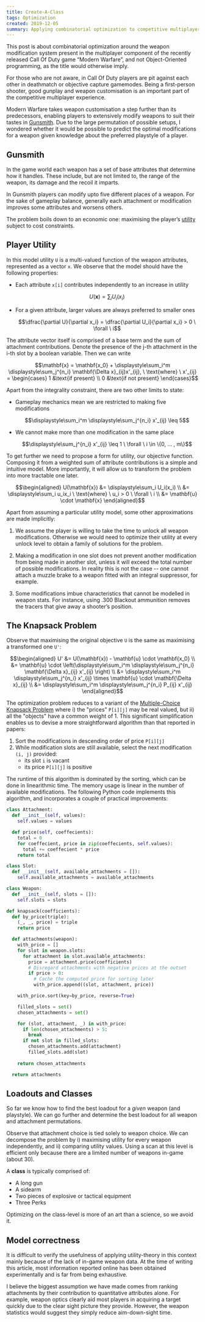 ```yaml
---
title: Create-A-Class
tags: Optimization
created: 2019-12-05
summary: Applying combinatorial optimization to competitive multiplayer video game strategy 
---
```


This post is about combinatorial optimization around the weapon modification system present in the multiplayer component of the recently released Call Of Duty game “Modern Warfare”, and not Object-Oriented programming, as the title would otherwise imply.

For those who are not aware, in Call Of Duty players are pit against each other in deathmatch or objective capture gamemodes. Being a first-person shooter, good gunplay and weapon customisation is an important part of the competitive multiplayer experience.

Modern Warfare takes weapon customisation a step further than its predecessors, enabling players to extensively modify weapons to suit their tastes in [Gunsmith](https://blog.activision.com/call-of-duty/2019-09/A-Deeper-Look-at-Modern-Warfare-Customization). Due to the large permutation of possible setups, I wondered whether it would be possible to predict the optimal modifications for a weapon given knowledge about the preferred playstyle of a player.

## Gunsmith

In the game world each weapon has a set of base attributes that determine how it handles. 
These include, but are not limited to, the range of the weapon, its damage and the recoil it imparts.

In Gunsmith players can modify upto five different places of a weapon. For the sake of gameplay balance, generally each attachment or modification improves some attributes and worsens others. 

The problem boils down to an economic one: maximising the player’s [utility](https://www.investopedia.com/terms/u/utility.asp) subject to cost constraints.

## Player Utility

In this model utility `U` is a multi-valued function of the weapon attributes, represented as a vector `x`. We observe that the model should have the following properties:

* Each attribute `x[i]` contributes independently to an increase in utility

  ```math
  U(\mathbf{x}) = \displaystyle\sum_i U_i(x_i)
  ```  

* For a given attribute, larger values are always preferred to smaller ones

  ```math
  \dfrac{\partial U}{\partial x_i} = \dfrac{\partial U_i}{\partial x_i} > 0 \ \forall \ i
  ```

The attribute vector itself is comprised of a base term and the sum of attachment contributions. Denote the presence of the j-th attachment in the i-th slot by a boolean variable. Then we can write

```math
\mathbf{x} = \mathbf{x_0} + \displaystyle\sum_i^m \displaystyle\sum_j^{n_i} \mathbf{\Delta x}_{ij}x'_{ij}, \ \text{where} \ x'_{ij} = \begin{cases}
   1 &\text{if present} \\
   0 &\text{if not present}
\end{cases}
```

Apart from the integrality constraint, there are two other limits to state:

* Gameplay mechanics mean we are restricted to making five modifications

  ```math
  \displaystyle\sum_i^m \displaystyle\sum_j^{n_i} x'_{ij} \leq 5
  ```

* We cannot make more than one modification in the same place

  ```math
  \displaystyle\sum_j^{n_i} x'_{ij} \leq 1 \ \forall \ i \in \{0, ... , m\}
  ```

To get further we need to propose a form for utility, our objective function. Composing it from a weighted sum of attribute contributions is a simple and intuitive model. More importantly, it will allow us to transform the problem into more tractable one later. 

```math
\begin{aligned}
  U(\mathbf{x}) &= \displaystyle\sum_i U_i(x_i) \\
                &= \displaystyle\sum_i u_ix_i \ \text{where} \ u_i > 0 \ \forall \ i \\
                &= \mathbf{u} \cdot \mathbf{x}
\end{aligned}
```

Apart from assuming a particular utility model, some other approximations are made implicitly:

1. We assume the player is willing to take the time to unlock all weapon modifications. Otherwise we would need to optimize their utility at every unlock level to obtain a family of solutions for the problem. 

2. Making a modification in one slot does not prevent another modification from being made in another slot, unless it will exceed the total number of possible modifications. In reality this is not the case -- one cannot attach a muzzle brake to a weapon fitted with an integral suppressor, for example.

3. Some modifications imbue characteristics that cannot be modelled in weapon stats. For instance, using .300 Blackout ammunition removes the tracers that give away a shooter’s position.

## The Knapsack Problem

Observe that maximising the original objective `U` is the same as maximising a transformed one `U'`:

```math
\begin{aligned}
  U'             &= U(\mathbf{x}) - \mathbf{u} \cdot \mathbf{x_0} \\
                 &= \mathbf{u} \cdot \left(\displaystyle\sum_i^m \displaystyle\sum_j^{n_i} \mathbf{\Delta x}_{ij} x'_{ij} \right) \\
                 &= \displaystyle\sum_i^m \displaystyle\sum_j^{n_i} x'_{ij} \times \mathbf{u} \cdot \mathbf{\Delta x}_{ij} \\
                 &= \displaystyle\sum_i^m \displaystyle\sum_j^{n_i} P_{ij} x'_{ij}
\end{aligned}
``` 

The optimization problem reduces to a variant of the [Multiple-Choice Knapsack Problem](https://doi.org/10.1016/0377-2217%2895%2900015-I) where i) the "prices" `P[i][j]` may be real valued, but ii) all the "objects" have a common weight of 1. This significant simplification enables us to devise a more straightforward algorithm than that reported in papers:

1. Sort the modifications in descending order of price `P[i][j]`
2. While modification slots are still available, select the next modification `(i, j)` provided:
   * its slot `i` is vacant
   * its price `P[i][j]` is positive

The runtime of this algorithm is dominated by the sorting, which can be done in linearithmic time. The memory usage is linear in the number of available modifications. The following Python code implements this algorithm, and incorporates a couple of practical improvements:

```python
class Attachment:
  def __init__(self, values):
    self.values = values

  def price(self, coeffecients):
    total = 0
    for coeffecient, price in zip(coeffecients, self.values):
      total += coeffecient * price
    return total

class Slot:
  def __init__(self, available_attachments = []):
    self.available_attachments = available_attachments

class Weapon:
  def __init__(self, slots = []):
    self.slots = slots

def knapsack(coefficients):
  def by_price(triple):
    (_, _, price) = triple
    return price

  def attachments(weapon):
    with_price = []
    for slot in weapon.slots:
      for attachment in slot.available_attachments:
        price = attachment.price(coefficients)
        # Disregard attachments with negative prices at the outset
        if price > 0:
          # Cache the computed price for sorting later
          with_price.append((slot, attachment, price)) 

    with_price.sort(key=by_price, reverse=True)

    filled_slots = set()
    chosen_attachments = set()

    for (slot, attachment, _) in with_price:
      if len(chosen_attachments) > 5:
        break
      if not slot in filled_slots:
        chosen_attachments.add(attachment)
        filled_slots.add(slot)
    
    return chosen_attachments

  return attachments
```

## Loadouts and Classes

So far we know how to find the best loadout for a *given* weapon (and playstyle). We can go further and determine the best loadout for all weapon and attachment permutations.

Observe that attachment choice is tied solely to weapon choice. We can decompose the problem by i) maximising utility for every weapon independently, and ii) comparing utility values. Using a scan at this level is efficient only because there are a limited number of weapons in-game (about 30).

A **class** is typically comprised of:
* A long gun
* A sidearm
* Two pieces of explosive or tactical equipment
* Three Perks

Optimizing on the class-level is more of an art than a science, so we avoid it.

## Model correctness

It is difficult to verify the usefulness of applying utility-theory in this context mainly because of the lack of in-game weapon data. At the time of writing this article, most information reported online has been obtained experimentally and is far from being exhaustive. 

I believe the biggest assumption we have made comes from ranking attachments by their contribution to quantitative attributes alone. For example, weapon optics clearly aid most players in acquiring a target quickly due to the clear sight picture they provide. However, the weapon statistics would suggest they simply reduce aim-down-sight time.

